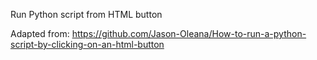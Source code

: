 Run Python script from HTML button

Adapted from: https://github.com/Jason-Oleana/How-to-run-a-python-script-by-clicking-on-an-html-button
